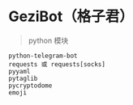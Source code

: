 # GeziBot（格子君）

> python 模块

```
python-telegram-bot
requests 或 requests[socks]
pyyaml
pytaglib
pycryptodome
emoji
```
